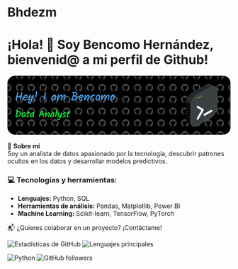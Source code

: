 # Bhdezm
 
# ¡Hola! 👋 Soy Bencomo Hernández, bienvenid@ a mi perfil de Github!

![Banner](github-header-image.png) 

🎯 **Sobre mí**  
Soy un analista de datos apasionado por la tecnología, descubrir patrones ocultos en los datos y desarrollar modelos predictivos.  

### 💻 Tecnologías y herramientas:
- **Lenguajes:** Python, SQL  
- **Herramientas de análisis:** Pandas, Matplotlib, Power BI  
- **Machine Learning:** Scikit-learn, TensorFlow, PyTorch   

📬 ¿Quieres colaborar en un proyecto? ¡Contáctame!  

![Estadísticas de GitHub](https://github-readme-stats.vercel.app/api?username=tuusuario&show_icons=true&theme=radical)
![Lenguajes principales](https://github-readme-stats.vercel.app/api/top-langs/?username=tuusuario&layout=compact&theme=radical)

![Python](https://img.shields.io/badge/Python-3776AB?style=for-the-badge&logo=python&logoColor=white)
![GitHub followers](https://img.shields.io/github/followers/tuusuario?style=social)


 